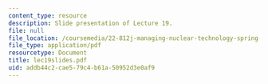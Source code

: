 ```yaml
---
content_type: resource
description: Slide presentation of Lecture 19.
file: null
file_location: /coursemedia/22-812j-managing-nuclear-technology-spring-2004/addb44c2cae579c4b61a50952d3e0af9_lec19slides.pdf
file_type: application/pdf
resourcetype: Document
title: lec19slides.pdf
uid: addb44c2-cae5-79c4-b61a-50952d3e0af9
---
```

